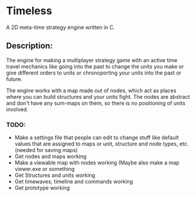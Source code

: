 ﻿# Timeless

A 2D meta-time strategy engine written in C.

## Description:

The engine for making a multiplayer strategy game with an active time travel mechanics like going into the past to change the units you make or give different orders to units or chronoporting your units into the past or future.

The engine works with a map made out of nodes, which act as places where you can build structures and your units fight. The nodes are abstract and don't have any sum-maps on them, so there is no positioning of units involved.

### TODO:
* Make a settings file that people can edit to change stuff like default values that are assigned to maps or unit, structure and node types, etc. (needed for saving maps)
* Get nodes and maps working
* Make a viewable map with nodes working (Maybe also make a map viewer.exe or something
* Get Structures and units working
* Get timewaves, timeline and commands working
* Get prototype working